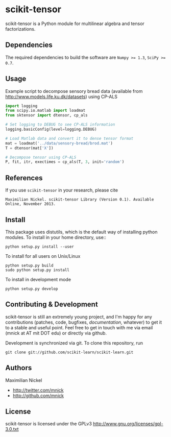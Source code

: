 scikit-tensor
=============

scikit-tensor is a Python module for multilinear algebra and tensor factorizations.

Dependencies
------------
The required dependencies to build the software are `Numpy >= 1.3`, `SciPy >= 0.7`.

Usage
-----
Example script to decompose sensory bread data (available from http://www.models.life.ku.dk/datasets) using CP-ALS

```python
import logging
from scipy.io.matlab import loadmat
from sktensor import dtensor, cp_als

# Set logging to DEBUG to see CP-ALS information
logging.basicConfig(level=logging.DEBUG)

# Load Matlab data and convert it to dense tensor format
mat = loadmat('../data/sensory-bread/brod.mat')
T = dtensor(mat['X'])

# Decompose tensor using CP-ALS
P, fit, itr, exectimes = cp_als(T, 3, init='random')
```

References
----------

If you use `scikit-tensor` in your research, please cite

	Maximilian Nickel. scikit-tensor Library (Version 0.1). Available Online, November 2013.

Install
-------
This package uses distutils, which is the default way of installing python modules. To install in your home directory, use::

    python setup.py install --user

To install for all users on Unix/Linux

    python setup.py build
    sudo python setup.py install

To install in development mode

    python setup.py develop

Contributing & Development
--------------------------
scikit-tensor is still an extremely young project, and I'm happy for any contributions (patches, code, bugfixes, *documentation*, whatever) to get it to a stable and useful point. Feel free to get in touch with me via email (mnick at AT mit DOT edu) or directly via github.

Development is synchronized via git. To clone this repository, run

    git clone git://github.com/scikit-learn/scikit-learn.git

Authors
-------
Maximilian Nickel <mnick AT mit DOT edu>

+ <http://twitter.com/mnick>
+ <http://github.com/mnick>

License
-------
scikit-tensor is licensed under the GPLv3 <http://www.gnu.org/licenses/gpl-3.0.txt>
